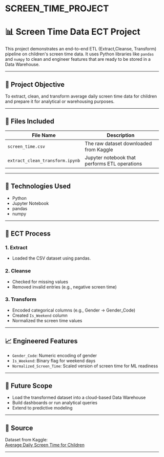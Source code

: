 # SCREEN_TIME_PROJECT

# 📊 Screen Time Data ECT Project

This project demonstrates an end-to-end ETL (Extract,Cleanse, Transform) pipeline on children's screen time data. It uses Python libraries like `pandas` and `numpy` to clean and engineer features that are ready to be stored in a Data Warehouse.

---

## 🧠 Project Objective

To extract, clean, and transform average daily screen time data for children and prepare it for analytical or warehousing purposes.

---

## 📂 Files Included

| File Name                     | Description |
|------------------------------|-------------|
| `screen_time.csv`            | The raw dataset downloaded from Kaggle |
| `extract_clean_transform.ipynb` | Jupyter notebook that performs ETL operations |

---

## 🔧 Technologies Used

- Python
- Jupyter Notebook
- pandas
- numpy

---

## 🔄 ECT Process

### 1. **Extract**
- Loaded the CSV dataset using pandas.

### 2. **Cleanse**
- Checked for missing values
- Removed invalid entries (e.g., negative screen time)

### 3. **Transform**
- Encoded categorical columns (e.g., Gender → Gender_Code)
- Created `Is_Weekend` column
- Normalized the screen time values

---

## 📈 Engineered Features

- `Gender_Code`: Numeric encoding of gender
- `Is_Weekend`: Binary flag for weekend days
- `Normalized_Screen_Time`: Scaled version of screen time for ML readiness

---

## 🚀 Future Scope

- Load the transformed dataset into a cloud-based Data Warehouse
- Build dashboards or run analytical queries
- Extend to predictive modeling

---

## 📎 Source

Dataset from Kaggle:  
[Average Daily Screen Time for Children](https://www.kaggle.com/datasets/ak0212/average-daily-screen-time-for-children)

---
